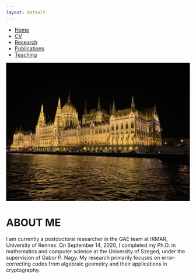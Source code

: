 ```yaml
---
layout: default
---
```


<div class="navbar">
  <ul>
    <li><a href="./index.html" class="active">Home</a></li>
    <li><a href="./cv.html">CV</a></li>
    <li><a href="./research.html">Research</a></li>
    <li><a href="./publications.html">Publications</a></li>
    <li><a href="./teaching.html">Teaching</a></li>
  </ul>
</div>


![Cover](assets/img/cover.jpg)

# ABOUT ME

I am currently a postdoctoral researcher in the GAE team at IRMAR, University of Rennes.
On September 14, 2020, I completed my Ph.D. in mathematics and computer science at the University of Szeged, under the supervision of Gabor P. Nagy.
My research primarily focuses on error-correcting codes from algebraic geometry and their applications in cryptography.

